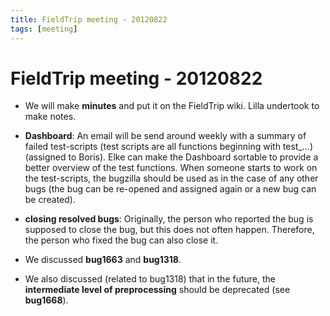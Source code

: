 ```yaml
---
title: FieldTrip meeting - 20120822
tags: [meeting]
---
```


# FieldTrip meeting - 20120822

*  We will make **minutes** and put it on the FieldTrip wiki. Lilla undertook to make notes.

*  **Dashboard**: An email will be send around weekly with a summary of failed test-scripts (test scripts are all functions beginning with test_...) (assigned to Boris). Elke can make the Dashboard sortable to provide a better overview of the test functions. When someone starts to work on the test-scripts, the bugzilla should be used as in the case of any other bugs (the bug can be re-opened and assigned again or a new bug can be created).

*  **closing resolved bugs**: Originally, the person who reported the bug is supposed to close the bug, but this does not often happen. Therefore, the person who fixed the bug can also close it.

*  We discussed **bug1663** and **bug1318**.

*  We also discussed (related to bug1318) that in the future, the **intermediate level of preprocessing** should be deprecated (see **bug1668**). 

